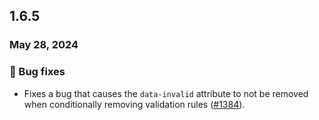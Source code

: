 ## 1.6.5

### May 28, 2024

### 🐛 Bug fixes

- Fixes a bug that causes the `data-invalid` attribute to not be removed when conditionally removing validation rules ([#1384](https://github.com/formkit/formkit/issues/1384)).
